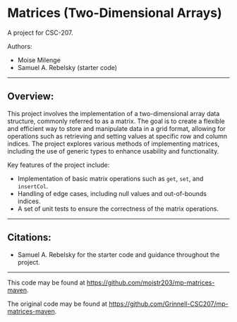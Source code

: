 # Matrices (Two-Dimensional Arrays)

A project for CSC-207.

Authors:

* Moise Milenge
* Samuel A. Rebelsky (starter code)

---

## Overview:

This project involves the implementation of a two-dimensional array data structure, commonly referred to as a matrix. The goal is to create a flexible and efficient way to store and manipulate data in a grid format, allowing for operations such as retrieving and setting values at specific row and column indices. The project explores various methods of implementing matrices, including the use of generic types to enhance usability and functionality.

Key features of the project include:
- Implementation of basic matrix operations such as `get`, `set`, and `insertCol`.
- Handling of edge cases, including null values and out-of-bounds indices.
- A set of unit tests to ensure the correctness of the matrix operations.

---

## Citations:

- Samuel A. Rebelsky for the starter code and guidance throughout the project.

---

This code may be found at <https://github.com/moistr203/mp-matrices-maven>.

The original code may be found at <https://github.com/Grinnell-CSC207/mp-matrices-maven>.
